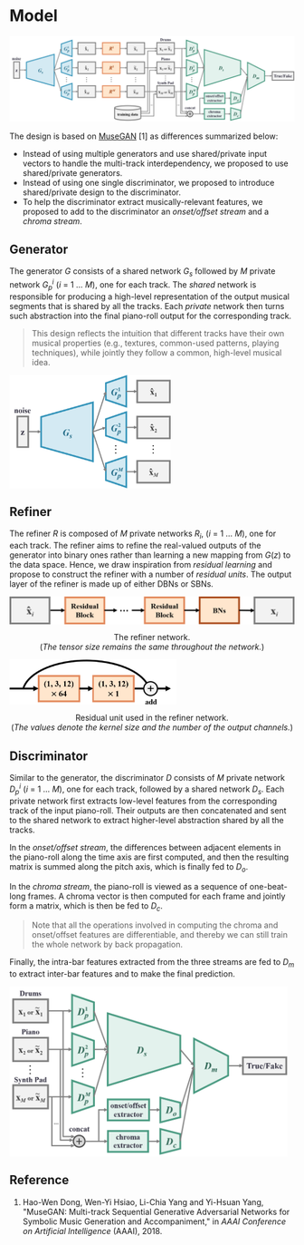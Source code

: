 # Model

![bmusegan](figs/bmusegan.png)

The design is based on [MuseGAN](https://salu133445.github.io/musegan/) [1] as differences summarized below:

- Instead of using multiple generators and use shared/private input vectors to
  handle the multi-track interdependency, we proposed to use shared/private
  generators.
- Instead of using one single discriminator, we proposed to introduce
  shared/private design to the discriminator.
- To help the discriminator extract musically-relevant features, we proposed to
  add to the discriminator an *onset/offset stream* and a *chroma stream*.

## Generator

The generator *G* consists of a shared network <i>G<sub>s</sub></i> followed by
*M* private network <i>G<sub>p</sub><sup>i</sup></i> (*i* = 1 &hellip; *M*), one
for each track. The *shared* network is responsible for producing a high-level
representation of the output musical segments that is shared by all the tracks.
Each *private* network then turns such abstraction into the final piano-roll
output for the corresponding track.

> This design reflects the intuition that different tracks have their own
musical properties (e.g., textures, common-used patterns, playing techniques),
while jointly they follow a common, high-level musical idea.

<img src="figs/generator.png" alt="generator" style="max-height:200px; display:block;">

## Refiner

The refiner *R* is composed of *M* private networks <i>R<sub>i</sub></i>, (*i* =
1 &hellip; *M*), one for each track. The refiner aims to refine the real-valued
outputs of the generator into binary ones rather than learning a new mapping
from *G*(*z*) to the data space. Hence, we draw inspiration from *residual
learning* and propose to construct the refiner with a number of *residual
units*. The output layer of the refiner is made up of either DBNs or SBNs.

<img src="figs/refiner.png" alt="refiner" style="max-height:50px; display:block;">
<p class="caption" align="center">The refiner network.<br>(<i>The tensor size remains the same throughout the network.</i>)</p>

<img src="figs/residual_block.png" alt="residual_block" style="max-height:80px; display:block;">
<p class="caption" align="center">Residual unit used in the refiner network.<br>(<i>The values denote the kernel size and the number of the output channels.</i>)</p>

## Discriminator

Similar to the generator, the discriminator *D* consists of *M* private network
<i>D<sub>p</sub><sup>i</sup></i> (*i* = 1 &hellip; *M*), one for each track,
followed by a shared network <i>D<sub>s</sub></i>. Each private network first
extracts low-level features from the corresponding track of the input
piano-roll. Their outputs are then concatenated and sent to the shared network
to extract higher-level abstraction shared by all the tracks.

In the *onset/offset stream*, the differences between adjacent elements in the
piano-roll along the time axis are first computed, and then the resulting matrix
is summed along the pitch axis, which is finally fed to <i>D<sub>o</sub></i>.

In the *chroma stream*, the piano-roll is viewed as a sequence of one-beat-long
frames. A chroma vector is then computed for each frame and jointly form a
matrix, which is then be fed to <i>D<sub>c</sub></i>.

> Note that all the operations involved in computing the chroma and onset/offset
features are differentiable, and thereby we can still train the whole network by
back propagation.

Finally, the intra-bar features extracted from the three streams are fed to
<i>D<sub>m</sub></i> to extract inter-bar features and to make the final
prediction.

<img src="figs/discriminator.png" alt="discriminator" style="max-height:300px; display:block;">

## Reference

1. Hao-Wen Dong, Wen-Yi Hsiao, Li-Chia Yang and Yi-Hsuan Yang,
   "MuseGAN: Multi-track Sequential Generative Adversarial Networks for Symbolic
   Music Generation and Accompaniment,"
   in *AAAI Conference on Artificial Intelligence* (AAAI), 2018.
